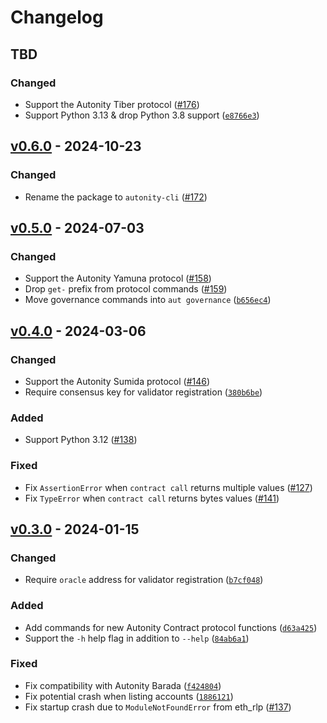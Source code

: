 # Changelog

## TBD

### Changed

- Support the Autonity Tiber protocol ([#176](https://github.com/autonity/autonity-cli/pull/176))
- Support Python 3.13 & drop Python 3.8 support ([`e8766e3`](https://github.com/autonity/autonity-cli/commit/e8766e3))

## [v0.6.0] - 2024-10-23

### Changed

- Rename the package to `autonity-cli` ([#172](https://github.com/autonity/autonity-cli/pull/172))

## [v0.5.0] - 2024-07-03

### Changed

- Support the Autonity Yamuna protocol ([#158](https://github.com/autonity/autonity-cli/pull/158))
- Drop `get-` prefix from protocol commands ([#159](https://github.com/autonity/autonity-cli/issues/159))
- Move governance commands into `aut governance` ([`b656ec4`](https://github.com/autonity/autonity-cli/commit/b656ec4))

## [v0.4.0] - 2024-03-06

### Changed

- Support the Autonity Sumida protocol ([#146](https://github.com/autonity/autonity-cli/issues/146))
- Require consensus key for validator registration ([`380b6be`](https://github.com/autonity/autonity-cli/commit/380b6be))

### Added

- Support Python 3.12 ([#138](https://github.com/autonity/autonity-cli/issues/138))

### Fixed

- Fix `AssertionError` when `contract call` returns multiple values ([#127](https://github.com/autonity/autonity-cli/issues/127))
- Fix `TypeError` when `contract call` returns bytes values ([#141](https://github.com/autonity/autonity-cli/issues/141))

## [v0.3.0] - 2024-01-15

### Changed

- Require `oracle` address for validator registration ([`b7cf048`](https://github.com/autonity/autonity-cli/commit/b7cf048))

### Added

- Add commands for new Autonity Contract protocol functions ([`d63a425`](https://github.com/autonity/autonity-cli/commit/d63a425))
- Support the `-h` help flag in addition to `--help` ([`84ab6a1`](https://github.com/autonity/autonity-cli/commit/84ab6a1))

### Fixed

- Fix compatibility with Autonity Barada ([`f424804`](https://github.com/autonity/autonity-cli/commit/f424804))
- Fix potential crash when listing accounts ([`1886121`](https://github.com/autonity/autonity-cli/commit/1886121))
- Fix startup crash due to `ModuleNotFoundError` from eth_rlp ([#137](https://github.com/autonity/autonity-cli/issues/137))

[v0.6.0]: https://github.com/autonity/autonity-cli/releases/tag/v0.6.0
[v0.5.0]: https://github.com/autonity/autonity-cli/releases/tag/v0.5.0
[v0.4.0]: https://github.com/autonity/autonity-cli/releases/tag/v0.4.0
[v0.3.0]: https://github.com/autonity/autonity-cli/releases/tag/v0.3.0
